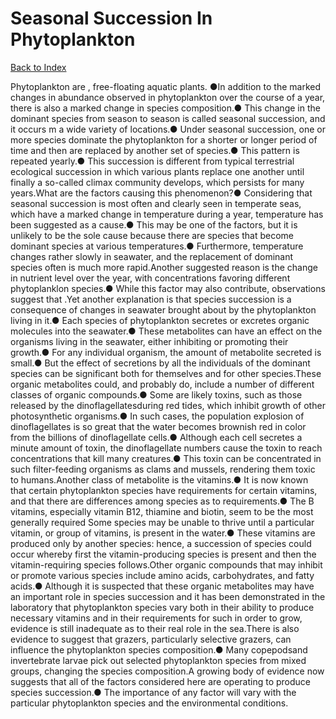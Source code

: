 # Seasonal Succession In Phytoplankton
[Back to Index](https://github.com/windows10010/tpoExtractor/blob/master/README.md)

Phytoplankton are , free-floating aquatic plants. ●In addition to the marked changes in abundance observed in phytoplankton over the course of a year, there is also a marked change in species composition.● This change in the dominant species from season to season is called seasonal succession, and it occurs m a wide variety of locations.● Under seasonal succession, one or more species dominate the phytoplankton for a shorter or longer period of time and then are replaced by another set of species.● This pattern is repeated yearly.● This succession is different from typical terrestrial ecological succession in which various plants replace one another until finally a so-called climax community develops, which persists for many years.What are the factors causing this phenomenon?● Considering that seasonal succession is most often and clearly seen in temperate seas, which have a marked change in temperature during a year, temperature has been suggested as a cause.● This may be one of the factors, but it is unlikely to be the sole cause because there are species that become dominant species at various temperatures.● Furthermore, temperature changes rather slowly in seawater, and the replacement of dominant species often is much more rapid.Another suggested reason is the change in nutrient level over the year, with concentrations favoring different phytoplanklon species.● While this factor may also contribute, observations suggest that .Yet another explanation is that species succession is a consequence of changes in seawater brought about by the phytoplankton living in it.● Each species of phytoplankton secretes or excretes organic molecules into the seawater.● These metabolites can have an effect on the organisms living in the seawater, either inhibiting or promoting their growth.● For any individual organism, the amount of metabolite secreted is small.● But the effect of secretions by all the individuals of the dominant species can be significant both for themselves and for other species.These organic metabolites could, and probably do, include a number of different classes of organic compounds.● Some are likely toxins, such as those released by the dinoflagellatesduring red tides, which inhibit growth of other photosynthetic organisms.● In such cases, the population explosion of dinoflagellates is so great that the water becomes brownish red in color from the billions of dinoflagellate cells.● Although each cell secretes a minute amount of toxin, the dinoflagellate numbers cause the toxin to reach concentrations that kill many creatures.● This toxin can be concentrated in such filter-feeding organisms as clams and mussels, rendering them toxic to humans.Another class of metabolite is the vitamins.● It is now known that certain phytoplankton species have requirements for certain vitamins, and that there are differences among species as to requirements.● The B vitamins, especially vitamin B12, thiamine and biotin, seem to be the most generally required Some species may be unable to thrive until a particular vitamin, or group of vitamins, is present in the water.● These vitamins are produced only by another species: hence, a succession of species could occur whereby first the vitamin-producing species is present and then the vitamin-requiring species follows.Other organic compounds that may inhibit or promote various species include amino acids, carbohydrates, and fatty acids.● Although it is suspected that these organic metabolites may have an important role in species succession and it has been demonstrated in the laboratory that phytoplankton species vary both in their ability to produce necessary vitamins and in their requirements for such in order to grow, evidence is still inadequate as to their real role in the sea.There is also evidence to suggest that grazers, particularly selective grazers, can influence the phytoplankton species composition.● Many copepodsand invertebrate larvae pick out selected phytoplankton species from mixed groups, changing the species composition.A growing body of evidence now suggests that all of the factors considered here are operating to produce species succession.● The importance of any factor will vary with the particular phytoplankton species and the environmental conditions.